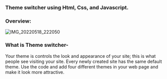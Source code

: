 ### Theme switcher using Html, Css, and Javascript.

### Overview:
![IMG_20220518_222050](https://user-images.githubusercontent.com/102956488/169101172-83aff8e4-d6ad-47c3-a7c6-2a998d184843.jpg)

### What is Theme switcher-
Your theme is controls the look and appearance of your site; this is what people see visiting your site. Every newly created site has the same default theme. Use the code and add four different themes in your web page and make it look more attractive.
